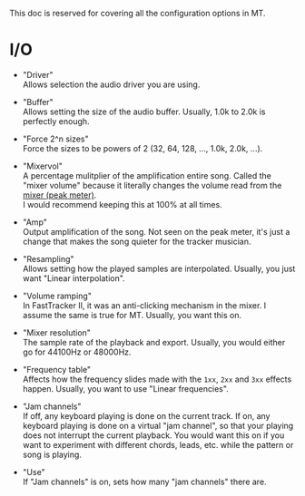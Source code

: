This doc is reserved for covering all the configuration options in MT.

# I/O

- "Driver"<br>
Allows selection the audio driver you are using.

- "Buffer"<br>
Allows setting the size of the audio buffer.
Usually, 1.0k to 2.0k is perfectly enough.

- "Force 2^n sizes"<br>
Force the sizes to be powers of 2 (32, 64, 128, ..., 1.0k, 2.0k, ...).

- "Mixervol"<br>
A percentage mulitplier of the amplification entire song.
Called the "mixer volume" because it literally changes the volume read from the
[mixer (peak meter)](./ui.md#song-title-length-and-peak-window--common-mt-options-toggle-window).<br>
I would recommend keeping this at 100% at all times.

- "Amp"<br>
Output amplification of the song.
Not seen on the peak meter, it's just a change that makes the song quieter for the tracker musician.

- "Resampling"<br>
Allows setting how the played samples are interpolated.
Usually, you just want "Linear interpolation".

- "Volume ramping"<br>
In FastTracker II, it was an anti-clicking mechanism in the mixer.
I assume the same is true for MT.
Usually, you want this on.

- "Mixer resolution"<br>
The sample rate of the playback and export.
Usually, you would either go for 44100Hz or 48000Hz.

- "Frequency table"<br>
Affects how the frequency slides made with the `1xx`, `2xx` and `3xx` effects happen.
Usually, you want to use "Linear frequencies".

- "Jam channels"<br>
If off, any keyboard playing is done on the current track.
If on, any keyboard playing is done on a virtual "jam channel",
so that your playing does not interrupt the current playback.
You would want this on if you want to experiment with different chords, leads, etc. while the pattern or song is playing.

- "Use"<br>
If "Jam channels" is on, sets how many "jam channels" there are.

